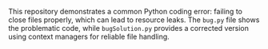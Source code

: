 This repository demonstrates a common Python coding error: failing to close files properly, which can lead to resource leaks. The `bug.py` file shows the problematic code, while `bugSolution.py` provides a corrected version using context managers for reliable file handling.